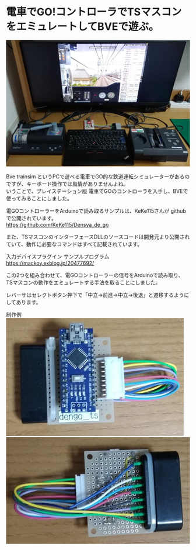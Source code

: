 # 電車でGO!コントローラでTSマスコンをエミュレートしてBVEで遊ぶ。

<img src="https://github.com/7m4mon/dengo_ts_emu/blob/main/dengo_ts_emu_g.jpg" alt="" title="">

Bve trainsim というPCで遊べる電車でGO的な鉄道運転シミュレーターがあるのですが、キーボード操作では風情がありませんよね。  
いうことで、プレイステーション版 電車でGOのコントローラを入手し、BVEで使ってみることにしました。  

電GOコントローラーをArduinoで読み取るサンプルは、KeKe115さんが github で公開されています。  
https://github.com/KeKe115/Densya_de_go  

また、TSマスコンのインターフェースDLLのソースコードは開発元より公開されていて、動作に必要なコマンドはすべて記載されています。  

入力デバイスプラグイン サンプルプログラム  
https://mackoy.exblog.jp/20477692/

この2つを組み合わせて、電GOコントローラーの信号をArduinoで読み取り、TSマスコンの動作をエミュレートする手法を取ることにしました。

レバーサはセレクトボタン押下で「中立→前進→中立→後退」と遷移するようにしてあります。

制作例
<img src="https://github.com/7m4mon/dengo_ts_emu/blob/main/dengo_ts_1.jpg" alt="" title="">  
<img src="https://github.com/7m4mon/dengo_ts_emu/blob/main/dengo_ts_2.jpg" alt="" title="">  

